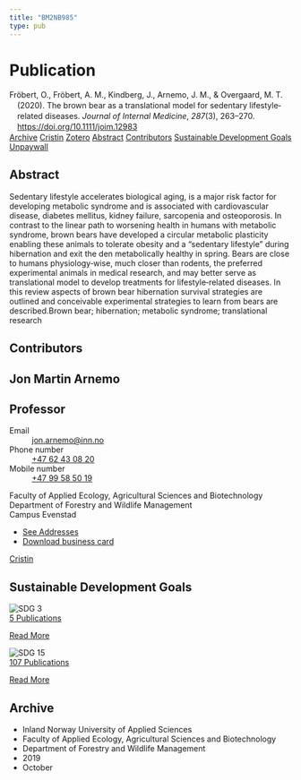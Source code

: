 ```yaml
---
title: "BM2NB985"
type: pub
---
```

<h1>Publication</h1>
<article id="csl-bib-container-BM2NB985" class="csl-bib-container">
  <div class="csl-bib-body" style="line-height: 1.35; padding-left: 1em; text-indent:-1em;">
  <div class="csl-entry">Fr&#xF6;bert, O., Fr&#xF6;bert, A. M., Kindberg, J., Arnemo, J. M., &amp; Overgaard, M. T. (2020). The brown bear as a translational model for sedentary lifestyle&#x2010;related diseases. <i>Journal of Internal Medicine</i>, <i>287</i>(3), 263&#x2013;270. <a href="https://doi.org/10.1111/joim.12983">https://doi.org/10.1111/joim.12983</a></div>
</div>
  <div class="csl-bib-buttons">
    <a href="#taxonomy-article-BM2NB985" class="csl-bib-button">Archive</a>
    <a href="https://app.cristin.no/results/show.jsf?id=1739008" alt="Cristin URL" class="csl-bib-button">Cristin</a>
    <a href="http://zotero.org/groups/5402882/items/BM2NB985" alt="Zotero URL" class="csl-bib-button">Zotero</a>
    <a href="#abstract-article-BM2NB985" class="csl-bib-button">Abstract</a>
    <a href="#contributors-article-BM2NB985" class="csl-bib-button">Contributors</a>
    <a href="#sdg-article-BM2NB985" class="csl-bib-button">Sustainable Development Goals</a>
    <a href="https://onlinelibrary.wiley.com/doi/pdfdirect/10.1111/joim.12983" class="csl-bib-button">Unpaywall</a>
  </div>
  <div id="csl-bib-meta-container-BM2NB985"></div>
</article>
<div id="csl-bib-meta-BM2NB985" class="csl-bib-meta">
  <article id="abstract-article-BM2NB985" class="abstract-article">
    <h1>Abstract</h1>
    Sedentary lifestyle accelerates biological aging, is a major risk factor for developing metabolic syndrome and is associated with cardiovascular disease, diabetes mellitus, kidney failure, sarcopenia and osteoporosis. In contrast to the linear path to worsening health in humans with metabolic syndrome, brown bears have developed a circular metabolic plasticity enabling these animals to tolerate obesity and a “sedentary lifestyle” during hibernation and exit the den metabolically healthy in spring. Bears are close to humans physiology‐wise, much closer than rodents, the preferred experimental animals in medical research, and may better serve as translational model to develop treatments for lifestyle‐related diseases. In this review aspects of brown bear hibernation survival strategies are outlined and conceivable experimental strategies to learn from bears are described.Brown bear; hibernation; metabolic syndrome; translational research
  </article>
  <article id="contributors-article-BM2NB985" class="contributors-article">
    <h1>Contributors</h1>
    <div class="personas"> <div class="vrtx-hinn-person-card"> <div class="photo"> <i class="lar la-user-circle missing-person"></i> </div> <div class="info"> <hgroup><h1>Jon Martin Arnemo</h1> <h2>Professor</h2> </hgroup><dl> <dt>Email</dt> <dd> <a href="mailto:jon.arnemo@inn.no">jon.arnemo@inn.no</a> </dd> <dt>Phone number</dt> <dd><a href="tel:+4762430820"> +47 62 43 08 20 </a></dd> <dt>Mobile number</dt> <dd><a href="tel:+4799585019"> +47 99 58 50 19 </a></dd> </dl> <p> Faculty of Applied Ecology, Agricultural Sciences and Biotechnology<br> Department of Forestry and Wildlife Management<br> Campus Evenstad </p> <ul class="vrtx-hinn-links"> <li><a href="https://www.inn.no/english/find-an-employee/jon-arnemo.html#vrtx-hinn-addresses">See Addresses</a></li> <li><a href="https://www.inn.no/english/find-an-employee/jon-arnemo.html?vrtx=vcf">Download business card</a></li> </ul> </div> </div> <a href="https://app.cristin.no/persons/show.jsf?id=328246" alt="Cristin URL" class="personas-cristin">Cristin</a> </div>
  </article>
  <article id="sdg-article-BM2NB985" class="sdg-article">
    <h1>Sustainable Development Goals</h1>
    <div class="sdg-container"><div id="sdg3" class="sdg"> <img src="{{< params subfolder >}}images/sdg/sdg03_en.png" class="image" alt="SDG 3"> <div class="sdg-overlay"> <a href="{{< params subfolder >}}en/archive/?sdg=3#archive" class="sdg-publication-count"><span>5</span> Publications</a> <p><a href="https://sdgs.un.org/goals/goal3" class="sdg-read-more">Read More</a></p> </div> </div> <div id="sdg15" class="sdg"> <img src="{{< params subfolder >}}images/sdg/sdg15_en.png" class="image" alt="SDG 15"> <div class="sdg-overlay"> <a href="{{< params subfolder >}}en/archive/?sdg=15#archive" class="sdg-publication-count"><span>107</span> Publications</a> <p><a href="https://sdgs.un.org/goals/goal15" class="sdg-read-more">Read More</a></p> </div> </div></div>
  </article>
  <article id="taxonomy-article-BM2NB985" class="taxonomy-article">
    <h1>Archive</h1>
    <ul>
      <li>Inland Norway University of Applied Sciences</li>
      <li>Faculty of Applied Ecology, Agricultural Sciences and Biotechnology</li>
      <li>Department of Forestry and Wildlife Management</li>
      <li>2019</li>
      <li>October</li>
    </ul>
  </article>
</div>
